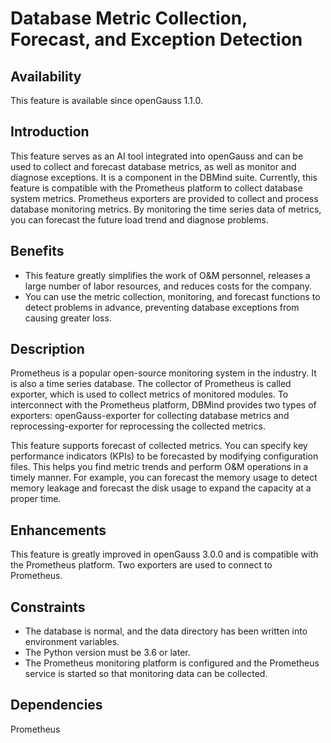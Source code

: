 # Database Metric Collection, Forecast, and Exception Detection<a name="EN-US_TOPIC_0000001105075484"></a>

## Availability<a name="section1394818443613"></a>

This feature is available since openGauss 1.1.0.

## Introduction<a name="section36382403357"></a>

This feature serves as an AI tool integrated into openGauss and can be used to collect and forecast database metrics, as well as monitor and diagnose exceptions. It is a component in the DBMind suite. Currently, this feature is compatible with the Prometheus platform to collect database system metrics. Prometheus exporters are provided to collect and process database monitoring metrics. By monitoring the time series data of metrics, you can forecast the future load trend and diagnose problems.

## Benefits<a name="section5621105733410"></a>

-   This feature greatly simplifies the work of O&M personnel, releases a large number of labor resources, and reduces costs for the company.
-   You can use the metric collection, monitoring, and forecast functions to detect problems in advance, preventing database exceptions from causing greater loss.

## Description<a name="section117712392341"></a>

Prometheus is a popular open-source monitoring system in the industry. It is also a time series database. The collector of Prometheus is called exporter, which is used to collect metrics of monitored modules. To interconnect with the Prometheus platform, DBMind provides two types of exporters: openGauss-exporter for collecting database metrics and reprocessing-exporter for reprocessing the collected metrics.

This feature supports forecast of collected metrics. You can specify key performance indicators \(KPIs\) to be forecasted by modifying configuration files. This helps you find metric trends and perform O&M operations in a timely manner. For example, you can forecast the memory usage to detect memory leakage and forecast the disk usage to expand the capacity at a proper time.

## Enhancements<a name="section144513469345"></a>

This feature is greatly improved in openGauss 3.0.0 and is compatible with the Prometheus platform. Two exporters are used to connect to Prometheus.

## Constraints<a name="section1613131119346"></a>

-   The database is normal, and the data directory has been written into environment variables.
-   The Python version must be 3.6 or later.
-   The Prometheus monitoring platform is configured and the Prometheus service is started so that monitoring data can be collected.

## Dependencies<a name="section4228145683310"></a>

Prometheus


